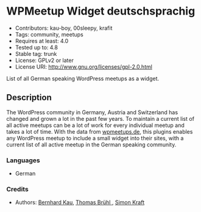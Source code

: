 # WPMeetup Widget deutschsprachig #
* Contributors:      kau-boy, 00sleepy, krafit
* Tags:              community, meetups
* Requires at least: 4.0
* Tested up to:      4.8
* Stable tag:        trunk
* License:           GPLv2 or later
* License URI:       http://www.gnu.org/licenses/gpl-2.0.html

List of all German speaking WordPress meetups as a widget.

## Description ##

The WordPress community in Germany, Austria and Switzerland has changed and grown a lot in the past few years.
To maintain a current list of all active meetups can be a lot of work for every individual meetup and takes a lot of time.
With the data from [wpmeetups.de](https://wpmeetups.de/meetup/), this plugins enables any WordPress meetup to include a small
widget into their sites, with a current list of all active meetup in the German speaking community.

### Languages ###
* German

### Credits ###
* Authors: [Bernhard Kau](https://profiles.wordpress.org/kau-boy), [Thomas Brühl ](https://profiles.wordpress.org/00sleepy), [Simon Kraft](https://profiles.wordpress.org/krafit)